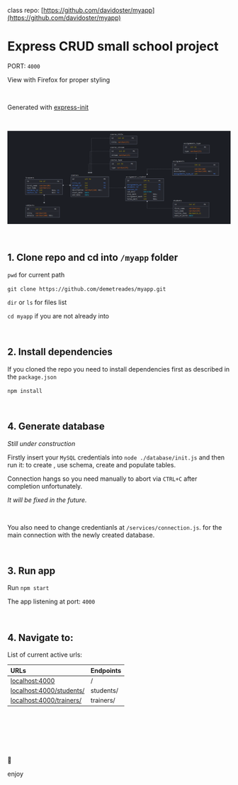 class repo: [https://github.com/davidoster/myapp](https://github.com/davidoster/myapp)
# Express CRUD small school project

PORT: `4000`

View with Firefox for proper styling

<br>


Generated with [express-init](https://github.com/demetreades/express-init)

<br>

![sample](./public/img/diagram.png)

<br>

## 1. Clone repo and cd into `/myapp` folder

`pwd` for current path

`git clone https://github.com/demetreades/myapp.git`

`dir` or `ls` for files list

`cd myapp` if you are not already into

<br>

## 2. Install dependencies

If you cloned the repo you need to install dependencies first as described in the `package.json` 

`npm install`

<br>

## 4. Generate database

_Still under construction_

Firstly insert your `MySQL` credentials into `node ./database/init.js` and then run it: to create , use schema, create and populate tables. 

Connection hangs so you need manually to abort via `CTRL+C` after completion unfortunately. 

_It will be fixed in the future._ 

<br>

You also need to change credentianls at `/services/connection.js`. for the main connection with the newly created database.

<br>

## 3. Run app

Run `npm start` 

The app listening at port: `4000`

<br>

## 4. Navigate to:


List of current active urls:

|URLs                                                       |Endpoints       |
|:----------------------------------------------------------|:---------------|
|[localhost:4000](http://localhost:4000)                    |        /       |
|[localhost:4000/students/](http://localhost:4000/students/)|    students/   | 
|[localhost:4000/trainers/](http://localhost:4000/trainers/)|    trainers/   | 

<br>

<br>

<br>

<br>

<br>

🤿 

enjoy

